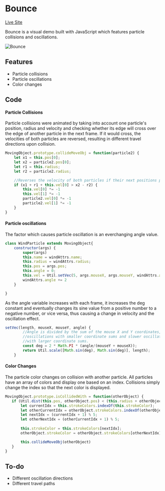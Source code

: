 # Bounce
[Live Site](https://heyitswilson.github.io/Bounce/)

Bounce is a visual demo built with JavaScript which features particle collisions and oscillations.

![Bounce](https://toasty-dev.s3-us-west-1.amazonaws.com/icons/Bounce.png)

## Features
* Particle collisions
* Particle oscillations
* Color changes

## Code

#### Particle Collisions
Particle collisions were animated by taking into account one particle's position, radius and velocity and checking whether its edge will cross over the edge of another particle in the next frame. If it would cross, the velocities of both particles are reversed, resulting in different travel directions upon collision. 

```javascript
MovingObject.prototype.collideMoveObj = function(particle2) {
    let x1 = this.pos[0];
    let x2 = particle2.pos[0];
    let r1 = this.radius;
    let r2 = particle2.radius;

    //Reverses the velocity of both particles if their next positions places them inside each other. 
    if (x1 + r1 + this.vel[0] > x2 - r2) {
        this.vel[0] *= -1
        this.vel[1] *= -1
        particle2.vel[0] *= -1
        particle2.vel[1] *= -1
    }
}
```

#### Particle oscillations
The factor which causes particle oscillation is an everchanging angle value.
```javascript
class WindParticle extends MovingObject{
    constructor(args) {
        super(args)
        this.name = windAttrs.name;
        this.radius = windAttrs.radius;
        this.pos = args.pos;
        this.angle = 0;
        this.vel = Util.setVec(5, args.mouseX, args.mouseY, windAttrs.angle) || args.vel
        windAttrs.angle += 2
    }

}
```
As the angle variable increases with each frame, it increases the deg constant and eventually changes its sine value from a positive number to a negative number, or vice versa, thus causing a change in velocity and the oscillation effect. 
```javascript
setVec(length, mouseX, mouseY, angle) {
        //Angle is divided by the sum of the mouse X and Y coordinates, resulting in faster 
        //oscillations with smaller coordinate sums and slower oscillations 
        //with larger coordinate sums.
        const deg = 2 * Math.PI * (angle/(mouseY + mouseX));
        return Util.scale([Math.sin(deg), Math.sin(deg)], length);
    }
 ```
 
 #### Color Changes
 The particle color changes on collision with another particle. All particles have an array of colors and display one based on an index. Collisions simply change the index so that the next color is displayed.
 ```javascript
 MovingObject.prototype.isCollidedWith = function(otherObject) {
    if (Util.dist(this.pos, otherObject.pos) < (this.radius + otherObject.radius)) {
        let currentIdx = this.strokeColors.indexOf(this.strokeColor);
        let otherCurrentIdx = otherObject.strokeColors.indexOf(otherObject.strokeColor);
        let nextIdx = (currentIdx + 1) % 5;
        let otherNextIdx = (otherCurrentIdx + 1) % 5;
        
        this.strokeColor = this.strokeColors[nextIdx];
        otherObject.strokeColor = otherObject.strokeColors[otherNextIdx];

        this.collideMoveObj(otherObject)
    }
}
```
 
## To-do
* Different oscillation directions
* Different travel paths
